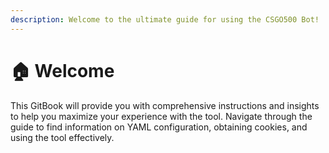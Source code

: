 ```yaml
---
description: Welcome to the ultimate guide for using the CSGO500 Bot!
---
```


# 🏠 Welcome

This GitBook will provide you with comprehensive instructions and insights to help you maximize your experience with the tool. Navigate through the guide to find information on YAML configuration, obtaining cookies, and using the tool effectively.
